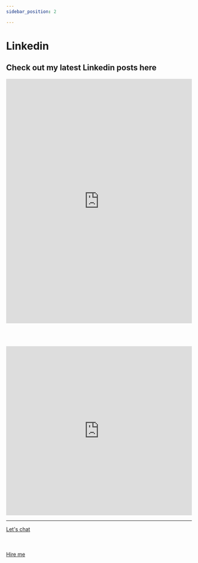 ```yaml
---
sidebar_position: 2

---
```


# Linkedin

## Check out my latest Linkedin posts here


<iframe src="https://www.linkedin.com/embed/feed/update/urn:li:share:6987806175522082816" height="662" width="504" frameborder="0" allowfullscreen="" title="Embedded post"></iframe>

<br></br>

<iframe src="https://www.linkedin.com/embed/feed/update/urn:li:share:6987490698014908416" height="458" width="504" frameborder="0" allowfullscreen="" title="Embedded post"></iframe>

<hr></hr>

<a href="https://calendly.com/mattherzog/quick-chat" target="_blank">Let's chat</a>
<br></br>
<br></br>
<a href="https://directsystems.io/" target="_blank">Hire me</a>